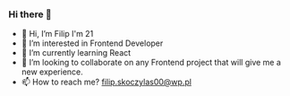 ### Hi there 👋

- 👋 Hi, I’m Filip I'm 21
- 👀 I’m interested in Frontend Developer
- 🌱 I’m currently learning React
- 💞️ I’m looking to collaborate on any Frontend project that will give me a new experience.
- 📫 How to reach me? filip.skoczylas00@wp.pl


